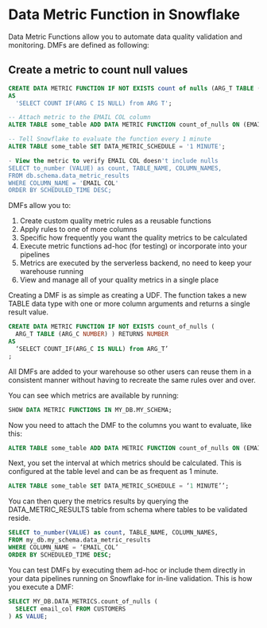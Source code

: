 # Data Metric Function in Snowflake
Data Metric Functions allow you to automate data quality validation and monitoring. DMFs are defined as following:

## Create a metric to count null values
```sql
CREATE DATA METRIC FUNCTION IF NOT EXISTS count of nulls (ARG_T TABLE (ARG_C STRING)) RETURNS NUMBER
AS
  'SELECT COUNT IF(ARG C IS NULL) from ARG T';

-- Attach metric to the EMAIL COL column
ALTER TABLE some_table ADD DATA METRIC FUNCTION count_of_nulls ON (EMAIL_COL);

-- Tell Snowflake to evaluate the function every 1 minute
ALTER TABLE some_table SET DATA_METRIC_SCHEDULE = '1 MINUTE';

- View the metric to verify EMAIL COL doesn't include nulls
SELECT to_number (VALUE) as count, TABLE_NAME, COLUMN_NAMES,
FROM db.schema.data_metric_results
WHERE COLUMN_NAME = 'EMAIL COL'
ORDER BY SCHEDULED_TIME DESC;
```



DMFs allow you to:

1. Create custom quality metric rules as a reusable functions
2. Apply rules to one of more columns
3. Specific how frequently you want the quality metrics to be calculated
4. Execute metric functions ad-hoc (for testing) or incorporate into your pipelines
5. Metrics are executed by the serverless backend, no need to keep your warehouse running
6. View and manage all of your quality metrics in a single place

Creating a DMF is as simple as creating a UDF.  The function takes a new TABLE data type with one or more column arguments and returns a single result value.

```sql
CREATE DATA METRIC FUNCTION IF NOT EXISTS count_of_nulls (
  ARG_T TABLE (ARG_C NUMBER) ) RETURNS NUMBER
AS
  ‘SELECT COUNT_IF(ARG_C IS NULL) from ARG_T’
;
```

All DMFs are added to your warehouse so other users can reuse them in a consistent manner without having to recreate the same rules over and over.

You can see which metrics are available by running:

```sql
SHOW DATA METRIC FUNCTIONS IN MY_DB.MY_SCHEMA;
```
Now you need to attach the DMF to the columns you want to evaluate, like this:

```sql
ALTER TABLE some_table ADD DATA METRIC FUNCTION count_of_nulls ON (EMAIL_COL);
```


Next, you set the interval at which metrics should be calculated. This is configured at the table level and can be as frequent as 1 minute.

```sql
ALTER TABLE some_table SET DATA_METRIC_SCHEDULE = ‘1 MINUTE’’;
```

You can then query the metrics results by querying the DATA_METRIC_RESULTS table from schema where tables to be validated reside.

```sql
SELECT to_number(VALUE) as count, TABLE_NAME, COLUMN_NAMES, 
FROM my_db.my_schema.data_metric_results
WHERE COLUMN_NAME = ‘EMAIL_COL’
ORDER BY SCHEDULED_TIME DESC;
```

You can test DMFs by executing them ad-hoc or include them directly in your data pipelines running on Snowflake for in-line validation. This is how you execute a DMF:

``` sql
SELECT MY_DB.DATA_METRICS.count_of_nulls (
  SELECT email_col FROM CUSTOMERS
) AS VALUE;
```
